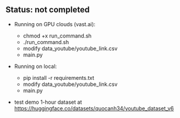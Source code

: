 ## Status: not completed ##

- Running on GPU clouds (vast.ai): 
    - chmod +x run_command.sh
    - ./run_command.sh
    - modify data_youtube/youtube_link.csv
    - main.py
- Running on local:
    - pip install -r requirements.txt 
    - modify data_youtube/youtube_link.csv
    - main.py
    
- test demo 1-hour dataset at https://huggingface.co/datasets/quocanh34/youtube_dataset_v6
